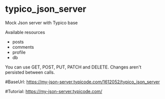 # typico_json_server
Mock Json server with Typico base

Available resources
- posts
- comments
- profile
- db


You can use GET, POST, PUT, PATCH and DELETE. Changes aren't persisted between calls.

#BaseUrl: https://my-json-server.typicode.com/1612052/typico_json_server

#Tutorial: https://my-json-server.typicode.com/

